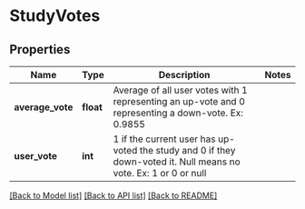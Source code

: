 # StudyVotes

## Properties
Name | Type | Description | Notes
------------ | ------------- | ------------- | -------------
**average_vote** | **float** | Average of all user votes with 1 representing an up-vote and 0 representing a down-vote. Ex: 0.9855 | 
**user_vote** | **int** | 1 if the current user has up-voted the study and 0 if they down-voted it. Null means no vote. Ex: 1 or 0 or null | 

[[Back to Model list]](../README.md#documentation-for-models) [[Back to API list]](../README.md#documentation-for-api-endpoints) [[Back to README]](../README.md)


